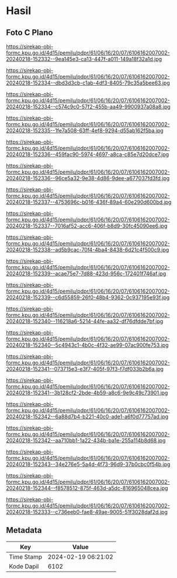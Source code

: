 # Hasil

## Foto C Plano

https://sirekap-obj-formc.kpu.go.id/4d15/pemilu/pdpr/61/06/16/20/07/6106162007002-20240218-152332--9ea145e3-ca13-447f-a011-149a18f32a1d.jpg

https://sirekap-obj-formc.kpu.go.id/4d15/pemilu/pdpr/61/06/16/20/07/6106162007002-20240218-152334--dbd3d3cb-c1ab-4df3-8405-79c35a5bee63.jpg

https://sirekap-obj-formc.kpu.go.id/4d15/pemilu/pdpr/61/06/16/20/07/6106162007002-20240218-152334--c574c9c0-57f2-455b-aa49-9900937a08a8.jpg

https://sirekap-obj-formc.kpu.go.id/4d15/pemilu/pdpr/61/06/16/20/07/6106162007002-20240218-152335--1fe7a508-63ff-4ef8-9294-d55ab162f5ba.jpg

https://sirekap-obj-formc.kpu.go.id/4d15/pemilu/pdpr/61/06/16/20/07/6106162007002-20240218-152336--459fac90-5974-4697-a8ca-c85e7d20dce7.jpg

https://sirekap-obj-formc.kpu.go.id/4d15/pemilu/pdpr/61/06/16/20/07/6106162007002-20240218-152336--96ce5a32-9e38-4d86-9dee-a677037fd3fd.jpg

https://sirekap-obj-formc.kpu.go.id/4d15/pemilu/pdpr/61/06/16/20/07/6106162007002-20240218-152337--4753696c-b016-436f-89a4-60e290d600bd.jpg

https://sirekap-obj-formc.kpu.go.id/4d15/pemilu/pdpr/61/06/16/20/07/6106162007002-20240218-152337--7016af52-acc6-406f-b8d9-30fc45090ee6.jpg

https://sirekap-obj-formc.kpu.go.id/4d15/pemilu/pdpr/61/06/16/20/07/6106162007002-20240218-152338--ad5b9cac-70f4-4ba4-8438-6d21c4f500c9.jpg

https://sirekap-obj-formc.kpu.go.id/4d15/pemilu/pdpr/61/06/16/20/07/6106162007002-20240218-152339--acae75e7-7d88-423d-956c-172401f746af.jpg

https://sirekap-obj-formc.kpu.go.id/4d15/pemilu/pdpr/61/06/16/20/07/6106162007002-20240218-152339--c6d55859-26f0-48b4-9362-0c937195e93f.jpg

https://sirekap-obj-formc.kpu.go.id/4d15/pemilu/pdpr/61/06/16/20/07/6106162007002-20240218-152340--116218a6-5214-44fe-aa32-df76dfdde7bf.jpg

https://sirekap-obj-formc.kpu.go.id/4d15/pemilu/pdpr/61/06/16/20/07/6106162007002-20240218-152340--5c4943c1-4b0c-4f32-ae99-07ac900fe753.jpg

https://sirekap-obj-formc.kpu.go.id/4d15/pemilu/pdpr/61/06/16/20/07/6106162007002-20240218-152341--073715e3-e3f7-405f-97f3-f7df033b2b6a.jpg

https://sirekap-obj-formc.kpu.go.id/4d15/pemilu/pdpr/61/06/16/20/07/6106162007002-20240218-152341--3b128cf2-2bde-4b59-a8c6-9e9c49c73901.jpg

https://sirekap-obj-formc.kpu.go.id/4d15/pemilu/pdpr/61/06/16/20/07/6106162007002-20240218-152342--6a88d7b4-b221-40c0-ade1-a6f0d77757ad.jpg

https://sirekap-obj-formc.kpu.go.id/4d15/pemilu/pdpr/61/06/16/20/07/6106162007002-20240218-152342--aa710bb1-1a22-434b-ba1e-255a114b8d68.jpg

https://sirekap-obj-formc.kpu.go.id/4d15/pemilu/pdpr/61/06/16/20/07/6106162007002-20240218-152343--34e276e5-5a4d-4f73-96d9-37b0cbc0f54b.jpg

https://sirekap-obj-formc.kpu.go.id/4d15/pemilu/pdpr/61/06/16/20/07/6106162007002-20240218-152344--f8578512-875f-463d-a5dc-816965048cea.jpg

https://sirekap-obj-formc.kpu.go.id/4d15/pemilu/pdpr/61/06/16/20/07/6106162007002-20240218-152333--c736eeb0-fae8-49ae-9005-51f3028daf2d.jpg


## Metadata

| Key        | Value               |
| ---------- | ------------------- |
| Time Stamp | 2024-02-19 06:21:02 |
| Kode Dapil | 6102                |



